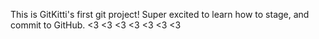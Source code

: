This is GitKitti's first git project! 
Super excited to learn how to stage, and commit to GitHub.
<3 <3 <3 <3 <3 <3 <3 